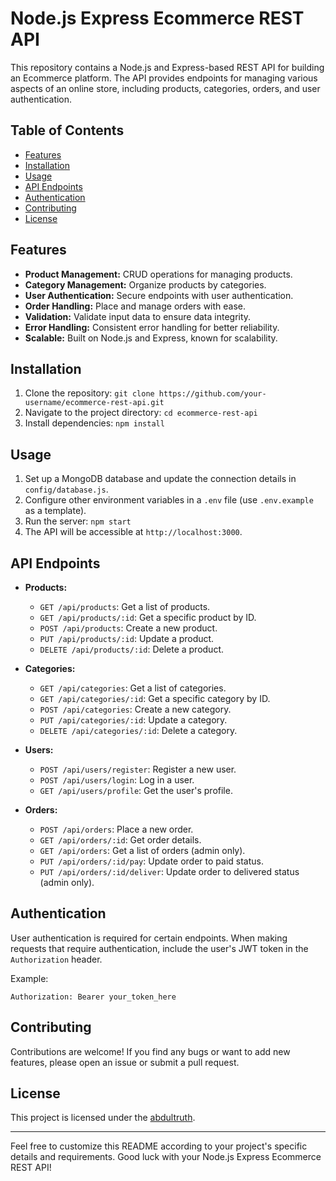 # Node.js Express Ecommerce REST API

This repository contains a Node.js and Express-based REST API for building an Ecommerce platform. The API provides endpoints for managing various aspects of an online store, including products, categories, orders, and user authentication.

## Table of Contents

- [Features](#features)
- [Installation](#installation)
- [Usage](#usage)
- [API Endpoints](#api-endpoints)
- [Authentication](#authentication)
- [Contributing](#contributing)
- [License](#license)

## Features

- **Product Management:** CRUD operations for managing products.
- **Category Management:** Organize products by categories.
- **User Authentication:** Secure endpoints with user authentication.
- **Order Handling:** Place and manage orders with ease.
- **Validation:** Validate input data to ensure data integrity.
- **Error Handling:** Consistent error handling for better reliability.
- **Scalable:** Built on Node.js and Express, known for scalability.

## Installation

1. Clone the repository: `git clone https://github.com/your-username/ecommerce-rest-api.git`
2. Navigate to the project directory: `cd ecommerce-rest-api`
3. Install dependencies: `npm install`

## Usage

1. Set up a MongoDB database and update the connection details in `config/database.js`.
2. Configure other environment variables in a `.env` file (use `.env.example` as a template).
3. Run the server: `npm start`
4. The API will be accessible at `http://localhost:3000`.

## API Endpoints

- **Products:**
  - `GET /api/products`: Get a list of products.
  - `GET /api/products/:id`: Get a specific product by ID.
  - `POST /api/products`: Create a new product.
  - `PUT /api/products/:id`: Update a product.
  - `DELETE /api/products/:id`: Delete a product.

- **Categories:**
  - `GET /api/categories`: Get a list of categories.
  - `GET /api/categories/:id`: Get a specific category by ID.
  - `POST /api/categories`: Create a new category.
  - `PUT /api/categories/:id`: Update a category.
  - `DELETE /api/categories/:id`: Delete a category.

- **Users:**
  - `POST /api/users/register`: Register a new user.
  - `POST /api/users/login`: Log in a user.
  - `GET /api/users/profile`: Get the user's profile.

- **Orders:**
  - `POST /api/orders`: Place a new order.
  - `GET /api/orders/:id`: Get order details.
  - `GET /api/orders`: Get a list of orders (admin only).
  - `PUT /api/orders/:id/pay`: Update order to paid status.
  - `PUT /api/orders/:id/deliver`: Update order to delivered status (admin only).

## Authentication

User authentication is required for certain endpoints. When making requests that require authentication, include the user's JWT token in the `Authorization` header.

Example:
```
Authorization: Bearer your_token_here
```

## Contributing

Contributions are welcome! If you find any bugs or want to add new features, please open an issue or submit a pull request.

## License

This project is licensed under the [abdultruth](LICENSE).

---

Feel free to customize this README according to your project's specific details and requirements. Good luck with your Node.js Express Ecommerce REST API!
